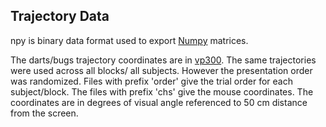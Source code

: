 Trajectory Data
--------------

npy is binary data format used to export [Numpy](http://www.numpy.org/) matrices.

The darts/bugs trajectory coordinates are in [vp300](https://github.com/simkovic/wolfpackRevisited/tree/master/trajData/vp300). The same trajectories were used across all blocks/ all subjects. However the presentation order was randomized. Files with prefix 'order' give the trial order for each subject/block. The files with prefix 'chs' give the mouse coordinates. The coordinates are in degrees of visual angle referenced to 50 cm distance from the screen. 


